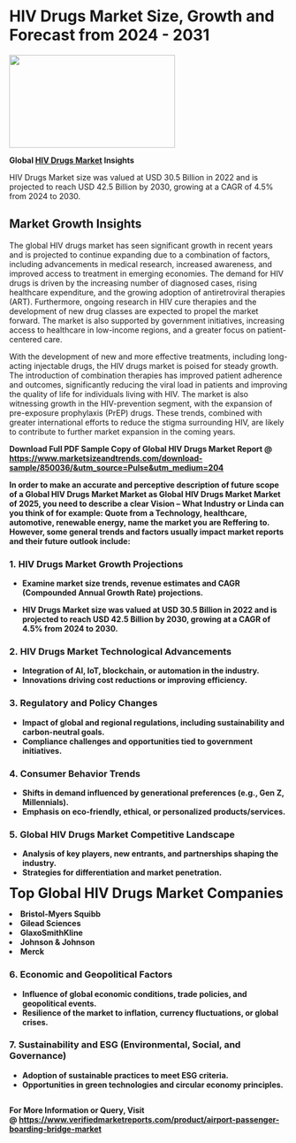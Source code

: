 <H1>HIV Drugs Market Size, Growth and Forecast from 2024 - 2031</H1><img class="aligncenter size-medium wp-image-584254" src="https://thirdeyenews.in/wp-content/uploads/2024/09/Global-Market-Research-300x168.jpeg" alt="" width="300" height="168" /><p><strong>Global&nbsp;<a href="https://www.marketsizeandtrends.com/download-sample/850036/&amp;utm_source=Pulse&amp;utm_medium=204">HIV Drugs Market</a> Insights</strong></p><p>HIV Drugs Market size was valued at USD 30.5 Billion in 2022 and is projected to reach USD 42.5 Billion by 2030, growing at a CAGR of 4.5% from 2024 to 2030.</p><p><h2>Market Growth Insights</h2> <p>The global HIV drugs market has seen significant growth in recent years and is projected to continue expanding due to a combination of factors, including advancements in medical research, increased awareness, and improved access to treatment in emerging economies. The demand for HIV drugs is driven by the increasing number of diagnosed cases, rising healthcare expenditure, and the growing adoption of antiretroviral therapies (ART). Furthermore, ongoing research in HIV cure therapies and the development of new drug classes are expected to propel the market forward. The market is also supported by government initiatives, increasing access to healthcare in low-income regions, and a greater focus on patient-centered care.</p> <p><strong></strong></p> <p>With the development of new and more effective treatments, including long-acting injectable drugs, the HIV drugs market is poised for steady growth. The introduction of combination therapies has improved patient adherence and outcomes, significantly reducing the viral load in patients and improving the quality of life for individuals living with HIV. The market is also witnessing growth in the HIV-prevention segment, with the expansion of pre-exposure prophylaxis (PrEP) drugs. These trends, combined with greater international efforts to reduce the stigma surrounding HIV, are likely to contribute to further market expansion in the coming years.</p> <p><strong></p><p><span class=""><strong>Download Full PDF Sample Copy of Global HIV Drugs Market Report</strong> @ <a href="https://www.marketsizeandtrends.com/download-sample/850036/&amp;utm_source=Pulse&amp;utm_medium=204" target="_blank">https://www.marketsizeandtrends.com/download-sample/850036/&amp;utm_source=Pulse&amp;utm_medium=204</a></span></p><p>In order to make an accurate and perceptive description of future scope of a Global&nbsp;HIV Drugs Market Market as Global&nbsp;HIV Drugs Market Market of 2025, you need to describe a clear Vision &ndash; What Industry or Linda can you think of for example: Quote from a Technology, healthcare, automotive, renewable energy, name the market you are Reffering to. However, some general trends and factors usually impact market reports and their future outlook include:</p><h3>1.&nbsp;<strong>HIV Drugs Market Growth Projections</strong></h3><ul><li>Examine market size trends, revenue estimates and CAGR (Compounded Annual Growth Rate) projections.</li><li><p>HIV Drugs Market size was valued at USD 30.5 Billion in 2022 and is projected to reach USD 42.5 Billion by 2030, growing at a CAGR of 4.5% from 2024 to 2030.</p></li></ul><h3>2.&nbsp;<strong>HIV Drugs Market Technological Advancements</strong></h3><ul><li>Integration of AI, IoT, blockchain, or automation in the industry.</li><li>Innovations driving cost reductions or improving efficiency.</li></ul><h3>3.&nbsp;<strong>Regulatory and Policy Changes</strong></h3><ul><li>Impact of global and regional regulations, including sustainability and carbon-neutral goals.</li><li>Compliance challenges and opportunities tied to government initiatives.</li></ul><h3>4.&nbsp;<strong>Consumer Behavior Trends</strong></h3><ul><li>Shifts in demand influenced by generational preferences (e.g., Gen Z, Millennials).</li><li>Emphasis on eco-friendly, ethical, or personalized products/services.</li></ul><h3>5.&nbsp;<strong>Global HIV Drugs Market Competitive Landscape</strong></h3><ul><li>Analysis of key players, new entrants, and partnerships shaping the industry.</li><li>Strategies for differentiation and market penetration.</li></ul><p data-pm-slice="1 1 []"><span style="color: inherit; font-family: inherit; font-size: 25px;">Top Global HIV Drugs Market Companies</span></p><div class="" data-test-id=""><p><li>Bristol-Myers Squibb</li><li> Gilead Sciences</li><li> GlaxoSmithKline</li><li> Johnson & Johnson</li><li> Merck</li></p></div><h3>6.&nbsp;<strong>Economic and Geopolitical Factors</strong></h3><ul><li>Influence of global economic conditions, trade policies, and geopolitical events.</li><li>Resilience of the market to inflation, currency fluctuations, or global crises.</li></ul><h3>7.&nbsp;<strong>Sustainability and ESG (Environmental, Social, and Governance)</strong></h3><ul><li>Adoption of sustainable practices to meet ESG criteria.</li><li>Opportunities in green technologies and circular economy principles.</li></ul><h2><strong style="font-size: 14px;">For More Information or Query, Visit @&nbsp;</strong><a style="background-color: #ffffff; font-size: 14px;" href="https://www.marketsizeandtrends.com/report/hiv-drugs-market/" target="_blank">https://www.verifiedmarketreports.com/product/airport-passenger-boarding-bridge-market</a></h2>

